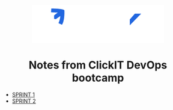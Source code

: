 <div align="center">
  <img src="logo.png">
  <h1>Notes from ClickIT DevOps bootcamp</h1>
</div>

- [SPRINT 1](SPRINT-1/)
- [SPRINT 2](SPRINT-2/)
